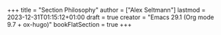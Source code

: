 +++
title = "Section Philosophy"
author = ["Alex Seltmann"]
lastmod = 2023-12-31T01:15:12+01:00
draft = true
creator = "Emacs 29.1 (Org mode 9.7 + ox-hugo)"
bookFlatSection = true
+++
